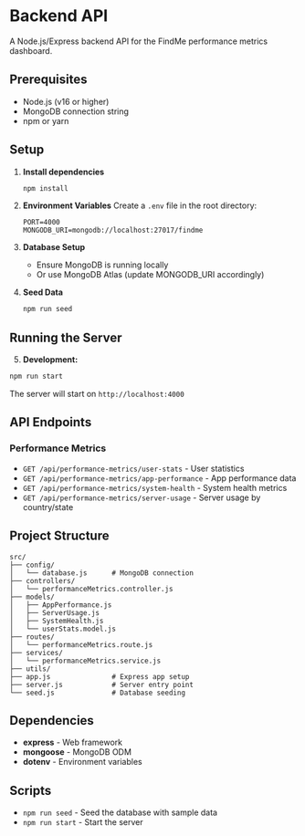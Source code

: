 # Backend API

A Node.js/Express backend API for the FindMe performance metrics dashboard.

## Prerequisites

- Node.js (v16 or higher)
- MongoDB connection string
- npm or yarn

## Setup

1. **Install dependencies**
   ```bash
   npm install
   ```

2. **Environment Variables**
   Create a `.env` file in the root directory:
   ```env
   PORT=4000
   MONGODB_URI=mongodb://localhost:27017/findme
   ```

3. **Database Setup**
   - Ensure MongoDB is running locally
   - Or use MongoDB Atlas (update MONGODB_URI accordingly)

4. **Seed Data**
   ```bash
   npm run seed
   ```

## Running the Server

5. **Development:**
```bash
npm run start
```

The server will start on `http://localhost:4000`

## API Endpoints

### Performance Metrics
- `GET /api/performance-metrics/user-stats` - User statistics
- `GET /api/performance-metrics/app-performance` - App performance data
- `GET /api/performance-metrics/system-health` - System health metrics
- `GET /api/performance-metrics/server-usage` - Server usage by country/state

## Project Structure

```
src/
├── config/
│   └── database.js      # MongoDB connection
├── controllers/
│   └── performanceMetrics.controller.js
├── models/
│   ├── AppPerformance.js
│   ├── ServerUsage.js
│   ├── SystemHealth.js
│   └── userStats.model.js
├── routes/
│   └── performanceMetrics.route.js
├── services/
│   └── performanceMetrics.service.js
├── utils/
├── app.js               # Express app setup
├── server.js            # Server entry point
└── seed.js              # Database seeding
```

## Dependencies

- **express** - Web framework
- **mongoose** - MongoDB ODM
- **dotenv** - Environment variables

## Scripts

- `npm run seed` - Seed the database with sample data
- `npm run start` - Start the server